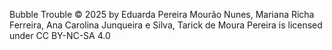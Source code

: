 Bubble Trouble © 2025 by Eduarda Pereira Mourão Nunes, Mariana Richa Ferreira, Ana Carolina Junqueira e Silva, Tarick de Moura Pereira is licensed under CC BY-NC-SA 4.0 
